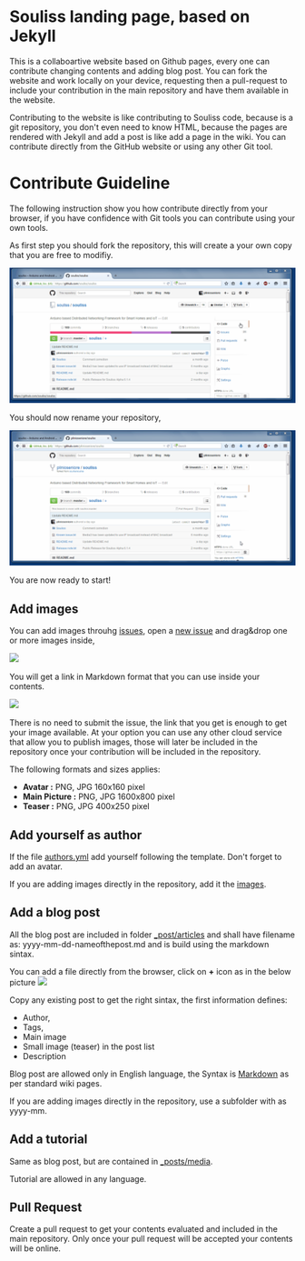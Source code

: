 # Souliss landing page, based on Jekyll

This is a collaboartive website based on Github pages, every one can contribute changing contents and adding blog post. You can fork the website and work locally on your device, requesting then a pull-request to include your contribution in the main repository and have them available in the website.

Contributing to the website is like contributing to Souliss code, because is a git repository, you don't even need to know HTML, because the pages are rendered with Jekyll and add a post is like add a page in the wiki.
You can contribute directly from the GitHub website or using any other Git tool.

# Contribute Guideline

The following instruction show you how contribute directly from your browser, if you have confidence with Git tools you can contribute using your own tools.

As first step you should fork the repository, this will create a your own copy that you are free to modifiy.

![](https://github.com/souliss/wiki-images/raw/master/gitguide/1_forkrepo.gif)

You should now rename your repository,

![](https://github.com/souliss/wiki-images/raw/master/gitguide/2_renamerepo.gif)

You are now ready to start!

## Add images

You can add images throuhg [issues](https://github.com/souliss/souliss.github.io/issues), open a [new issue](https://github.com/souliss/souliss.github.io/issues/new) and drag&drop one or more images inside,

![](http://souliss.github.io/images/AddImage_1.jpg)

You will get a link in Markdown format that you can use inside your contents.

![](http://souliss.github.io/images/AddImage_2.jpg)

There is no need to submit the issue, the link that you get is enough to get your image available. At your option you can use any other cloud service that allow you to publish images, those will later be included in the repository once your contribution will be included in the repository.

The following formats and sizes applies:

* **Avatar :** PNG, JPG 160x160 pixel
* **Main Picture :** PNG, JPG 1600x800 pixel
* **Teaser :** PNG, JPG 400x250 pixel

## Add yourself as author

If the file [authors.yml](https://github.com/souliss/souliss.github.io/blob/master/_data/authors.yml) add yourself following the template. Don't forget to add an avatar.

If you are adding images directly in the repository, add it the [images](folder).

## Add a blog post

All the blog post are included in folder [_post/articles](https://github.com/souliss/souliss.github.io/tree/master/_posts/articles) and shall have filename as:
yyyy-mm-dd-nameofthepost.md and is build using the markdown sintax.

You can add a file directly from the browser, click on **+** icon as in the below picture
![](http://souliss.github.io/images/AddFile.jpg)

Copy any existing post to get the right sintax, the first information defines:

* Author,
* Tags,
* Main image
* Small image (teaser) in the post list
* Description

Blog post are allowed only in English language, the Syntax is [Markdown](https://guides.github.com/features/mastering-markdown/) as per standard wiki pages.

If you are adding images directly in the repository, use a subfolder with as yyyy-mm.

## Add a tutorial

Same as blog post, but are contained in [_posts/media](https://github.com/souliss/souliss.github.io/tree/master/_posts/media).

Tutorial are allowed in any language.

## Pull Request

Create a pull request to get your contents evaluated and included in the main repository. Only once your pull request will be accepted your contents will be online.
